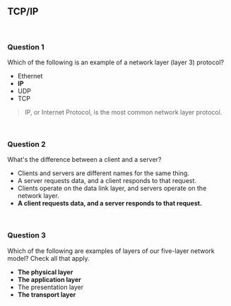 ## TCP/IP

<br>

### Question 1

Which of the following is an example of a network layer (layer 3) protocol?

* Ethernet
* **IP**
* UDP
* TCP

> IP, or Internet Protocol, is the most common network layer protocol.

<br>

### Question 2

What's the difference between a client and a server?

* Clients and servers are different names for the same thing.
* A server requests data, and a client responds to that request.
* Clients operate on the data link layer, and servers operate on the network layer.
* **A client requests data, and a server responds to that request.**

<br>

### Question 3

Which of the following are examples of layers of our five-layer network model? Check all that apply.

* **The physical layer**
* **The application layer**
* The presentation layer
* **The transport layer**